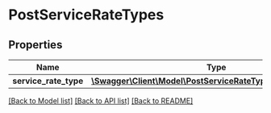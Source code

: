 # PostServiceRateTypes

## Properties
Name | Type | Description | Notes
------------ | ------------- | ------------- | -------------
**service_rate_type** | [**\Swagger\Client\Model\PostServiceRateTypesServiceRateType**](PostServiceRateTypesServiceRateType.md) |  | 

[[Back to Model list]](../README.md#documentation-for-models) [[Back to API list]](../README.md#documentation-for-api-endpoints) [[Back to README]](../README.md)


